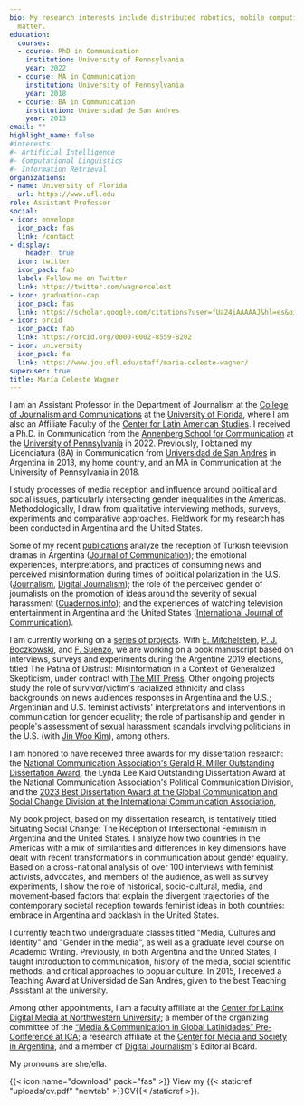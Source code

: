 ```yaml
---
bio: My research interests include distributed robotics, mobile computing and programmable
  matter.
education:
  courses:
  - course: PhD in Communication
    institution: University of Pennsylvania
    year: 2022 
  - course: MA in Communication
    institution: University of Pennsylvania
    year: 2018
  - course: BA in Communication
    institution: Universidad de San Andres
    year: 2013
email: ""
highlight_name: false
#interests:
#- Artificial Intelligence
#- Computational Linguistics
#- Information Retrieval
organizations:
- name: University of Florida
  url: https://www.ufl.edu
role: Assistant Professor
social:
- icon: envelope
  icon_pack: fas
  link: /contact
- display:
    header: true
  icon: twitter
  icon_pack: fab
  label: Follow me on Twitter
  link: https://twitter.com/wagnercelest
- icon: graduation-cap
  icon_pack: fas
  link: https://scholar.google.com/citations?user=fUa24iAAAAAJ&hl=es&oi=ao 
- icon: orcid
  icon_pack: fab
  link: https://orcid.org/0000-0002-8559-8202
- icon: university
  icon_pack: fa
  link: https://www.jou.ufl.edu/staff/maria-celeste-wagner/
superuser: true
title: María Celeste Wagner
---
```


I am an Assistant Professor in the Department of Journalism at the [College of Journalism and Communications](https://www.jou.ufl.edu) at the [University of Florida](https://www.ufl.edu), where I am also an Affiliate Faculty of the [Center for Latin American Studies](https://www.latam.ufl.edu). I received a Ph.D. in Communication from the [Annenberg School for Communication](https://www.asc.upenn.edu/) at the [University of Pennsylvania](https://www.upenn.edu) in 2022. Previously, I obtained my Licenciatura (BA) in Communication from [Universidad de San Andrés](https://udesa.edu.ar/) in Argentina in 2013, my home country, and an MA in Communication at the University of Pennsylvania in 2018. 

I study processes of media reception and influence around political and social issues, particularly intersecting gender inequalities in the Americas. Methodologically, I draw from qualitative interviewing methods, surveys, experiments and comparative approaches. Fieldwork for my research has been conducted in Argentina and the United States. 

Some of my recent [publications](https://celestewagner.com/research/) analyze the reception of Turkish television dramas in Argentina ([Journal of Communication](https://doi.org/10.1093/joc/jqad001)); the emotional experiences, interpretations, and practices of consuming news and perceived misinformation during times of political polarization in the U.S. ([Journalism](https://journals.sagepub.com/doi/abs/10.1177/1464884919878545), [Digital Journalism](https://www.tandfonline.com/doi/abs/10.1080/21670811.2019.1653208)); the role of the perceived gender of journalists on the promotion of ideas around the severity of sexual harassment ([Cuadernos.info](https://scielo.conicyt.cl/scielo.php?pid=S0719-367X2019000100043&script=sci_arttext)); and the experiences of watching television entertainment in Argentina and the United States ([International Journal of Communication](https://ijoc.org/index.php/ijoc/article/view/14191)). 

I am currently working on a [series of projects](https://celestewagner.com/research/). With [E. Mitchelstein](https://udesa.edu.ar/profesores/eugenia-mitchelstein), [P. J. Boczkowski](https://communication.northwestern.edu/faculty/pablo-boczkowski/), and [F. Suenzo](https://facundosuenzo.com), we are working on a book manuscript based on interviews, surveys and experiments during the Argentine 2019 elections, titled The Patina of Distrust: Misinformation in a Context of Generalized Skepticism, under contract with [The MIT Press](https://mitpress.mit.edu). Other ongoing projects study the role of survivor/victim's racialized ethnicity and class backgrounds on news audiences responses in Argentina and the U.S.; Argentinian and U.S. feminist activists' interpretations and interventions in communication for gender equality; the role of partisanship and gender in people's assessment of sexual harassment scandals involving politicians in the U.S. (with [Jin Woo Kim](https://jinwookimqssdotcom.wordpress.com)), among others. 

I am honored to have received three awards for my dissertation research: the [National Communication Association's Gerald R. Miller Outstanding Dissertation Award](https://www.natcom.org/awards/2023-nca-award-winners), the Lynda Lee Kaid Outstanding Dissertation Award at the National Communication Association's Political Communication Division, and the [2023 Best Dissertation Award at the Global Communication and Social Change Division at the International Communication Association](https://ica-gcsc.org), 

My book project, based on my dissertation research, is tentatively titled Situating Social Change: The Reception of Intersectional Feminism in Argentina and the United States. I analyze how two countries in the Americas with a mix of similarities and differences in key dimensions have dealt with recent transformations in communication about gender equality. Based on a cross-national analysis of over 100 interviews with feminist activists, advocates, and members of the audience, as well as survey experiments, I show the role of historical, socio-cultural, media, and movement-based factors that explain the divergent trajectories of the contemporary societal reception towards feminist ideas in both countries: embrace in Argentina and backlash in the United States. 

I currently teach two undergraduate classes titled "Media, Cultures and Identity" and "Gender in the media", as well as a graduate level course on Academic Writing. Previously, in both Argentina and the United States, I taught introduction to communication, history of the media, social scientific methods, and critical approaches to popular culture. In 2015, I received a Teaching Award at Universidad de San Andrés, given to the best Teaching Assistant at the university. 

Among other appointments, I am a faculty affiliate at the [Center for Latinx Digital Media at Northwestern University](https://ldm.soc.northwestern.edu); a member of the organizing committee of the [“Media & Communication in Global Latinidades” Pre-Conference at ICA](https://latinxlatammedia.com/); a research affiliate at the [Center for Media and Society in Argentina](https://udesa.edu.ar/meso-en/team), and a member of [Digital Journalism](https://www.tandfonline.com/journals/rdij20)'s Editorial Board. 

My pronouns are she/ella. 

{{< icon name="download" pack="fas" >}} View my {{< staticref "uploads/cv.pdf" "newtab" >}}CV{{< /staticref >}}.
